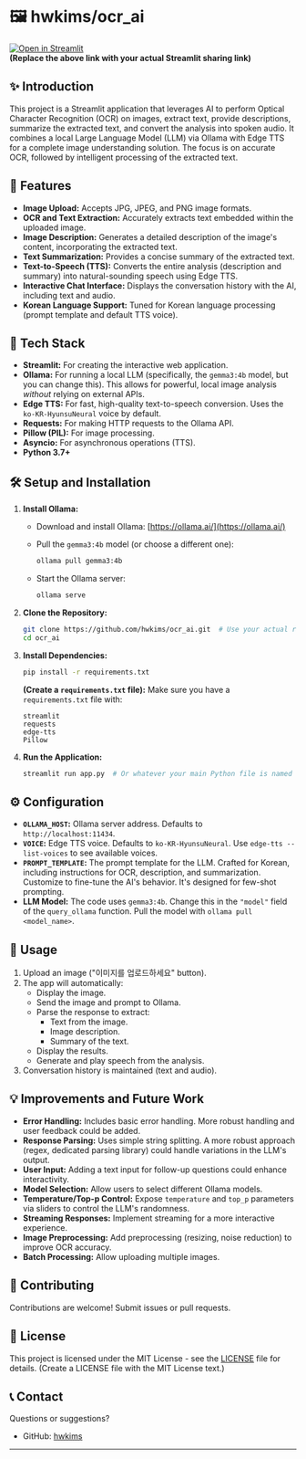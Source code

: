 # 🖼️ hwkims/ocr_ai

[![Open in Streamlit](https://static.streamlit.io/badges/streamlit_badge_black_white.svg)](https://share.streamlit.io/hwkims/ocr_ai/main/app.py)  
**(Replace the above link with your actual Streamlit sharing link)**

## ✨ Introduction

This project is a Streamlit application that leverages AI to perform Optical Character Recognition (OCR) on images, extract text, provide descriptions, summarize the extracted text, and convert the analysis into spoken audio. It combines a local Large Language Model (LLM) via Ollama with Edge TTS for a complete image understanding solution.  The focus is on accurate OCR, followed by intelligent processing of the extracted text.

## 🌟 Features

*   **Image Upload:** Accepts JPG, JPEG, and PNG image formats.
*   **OCR and Text Extraction:**  Accurately extracts text embedded within the uploaded image.
*   **Image Description:** Generates a detailed description of the image's content, incorporating the extracted text.
*   **Text Summarization:** Provides a concise summary of the extracted text.
*   **Text-to-Speech (TTS):** Converts the entire analysis (description and summary) into natural-sounding speech using Edge TTS.
*   **Interactive Chat Interface:** Displays the conversation history with the AI, including text and audio.
*   **Korean Language Support:** Tuned for Korean language processing (prompt template and default TTS voice).

## 🚀 Tech Stack

*   **Streamlit:** For creating the interactive web application.
*   **Ollama:** For running a local LLM (specifically, the `gemma3:4b` model, but you can change this).  This allows for powerful, local image analysis *without* relying on external APIs.
*   **Edge TTS:** For fast, high-quality text-to-speech conversion.  Uses the `ko-KR-HyunsuNeural` voice by default.
*   **Requests:** For making HTTP requests to the Ollama API.
*   **Pillow (PIL):** For image processing.
*   **Asyncio:** For asynchronous operations (TTS).
*   **Python 3.7+**

## 🛠️ Setup and Installation

1.  **Install Ollama:**
    *   Download and install Ollama: [https://ollama.ai/](https://ollama.ai/)
    *   Pull the `gemma3:4b` model (or choose a different one):

        ```bash
        ollama pull gemma3:4b
        ```

    *   Start the Ollama server:

        ```bash
        ollama serve
        ```

2.  **Clone the Repository:**

    ```bash
    git clone https://github.com/hwkims/ocr_ai.git  # Use your actual repo URL
    cd ocr_ai
    ```

3.  **Install Dependencies:**

    ```bash
    pip install -r requirements.txt
    ```

    **(Create a `requirements.txt` file):**  Make sure you have a `requirements.txt` file with:

    ```
    streamlit
    requests
    edge-tts
    Pillow
    ```

4.  **Run the Application:**

    ```bash
    streamlit run app.py  # Or whatever your main Python file is named
    ```

## ⚙️ Configuration

*   **`OLLAMA_HOST`:** Ollama server address. Defaults to `http://localhost:11434`.
*   **`VOICE`:** Edge TTS voice. Defaults to `ko-KR-HyunsuNeural`.  Use `edge-tts --list-voices` to see available voices.
*   **`PROMPT_TEMPLATE`:** The prompt template for the LLM.  Crafted for Korean, including instructions for OCR, description, and summarization. Customize to fine-tune the AI's behavior.  It's designed for few-shot prompting.
*   **LLM Model:** The code uses `gemma3:4b`. Change this in the `"model"` field of the `query_ollama` function.  Pull the model with `ollama pull <model_name>`.

## 📝 Usage

1.  Upload an image ("이미지를 업로드하세요" button).
2.  The app will automatically:
    *   Display the image.
    *   Send the image and prompt to Ollama.
    *   Parse the response to extract:
        *   Text from the image.
        *   Image description.
        *   Summary of the text.
    *   Display the results.
    *   Generate and play speech from the analysis.
3.  Conversation history is maintained (text and audio).

## 💡 Improvements and Future Work

*   **Error Handling:** Includes basic error handling.  More robust handling and user feedback could be added.
*   **Response Parsing:** Uses simple string splitting. A more robust approach (regex, dedicated parsing library) could handle variations in the LLM's output.
*   **User Input:** Adding a text input for follow-up questions could enhance interactivity.
*   **Model Selection:** Allow users to select different Ollama models.
*   **Temperature/Top-p Control:** Expose `temperature` and `top_p` parameters via sliders to control the LLM's randomness.
*   **Streaming Responses:** Implement streaming for a more interactive experience.
*   **Image Preprocessing:** Add preprocessing (resizing, noise reduction) to improve OCR accuracy.
*   **Batch Processing:** Allow uploading multiple images.

## 🤝 Contributing

Contributions are welcome! Submit issues or pull requests.

## 📄 License

This project is licensed under the MIT License - see the [LICENSE](LICENSE) file for details. (Create a LICENSE file with the MIT License text.)

## 📞 Contact

Questions or suggestions?

*   GitHub: [hwkims](https://github.com/hwkims)

---
